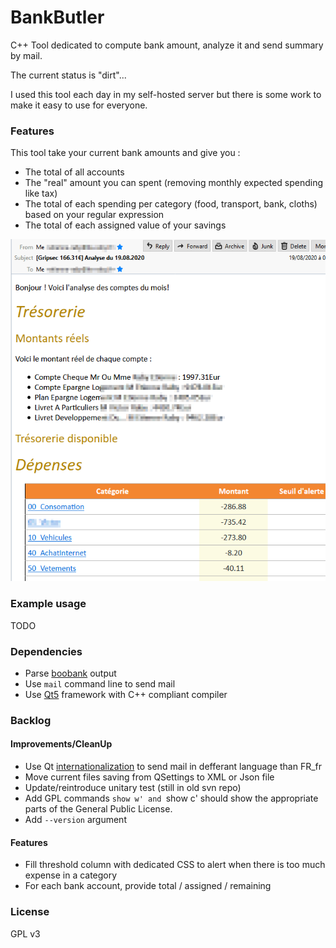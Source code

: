 # BankButler
C++ Tool dedicated to compute bank amount, analyze it and send summary by mail.

The current status is "dirt"...

I used this tool each day in my self-hosted server but there is some work to make it easy to use for everyone.

### Features
This tool take your current bank amounts and give you :
- The total of all accounts
- The "real" amount you can spent (removing monthly expected spending like tax)
- The total of each spending per category (food, transport, bank, cloths) based on your regular expression
- The total of each assigned value of your savings

![Mail client screenshot](Img/mail.png)


### Example usage
TODO

### Dependencies
- Parse [boobank](https://weboob.org/applications/boobank) output
- Use ```mail``` command line to send mail
- Use [Qt5](https://www.qt.io/) framework with C++ compliant compiler

### Backlog
#### Improvements/CleanUp
- Use Qt [internationalization](https://doc.qt.io/qt-5/internationalization.html) to send mail in defferant language than FR_fr
- Move current files saving from QSettings to XML or Json file
- Update/reintroduce unitary test (still in old svn repo)
- Add GPL commands `show w' and `show c' should show the appropriate parts of the General Public License.
- Add ```--version``` argument

#### Features
- Fill threshold column with dedicated CSS to alert when there is too much expense in a category
- For each bank account, provide total / assigned / remaining

### License
GPL v3
